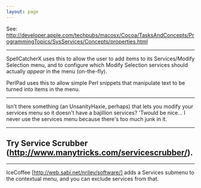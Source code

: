 ```yaml
---
layout: page
---
```


See: http://developer.apple.com/techpubs/macosx/Cocoa/TasksAndConcepts/ProgrammingTopics/SysServices/Concepts/properties.html

----

SpellCatcherX uses this to allow the user to add items to its Services/Modify Selection menu, and to configure which Modify Selection services should actually *appear* in the menu (on-the-fly).

PerlPad uses this to allow simple Perl snippets that manipulate text to be turned into items in the menu.

----

Isn't there something (an UnsanityHaxie, perhaps) that lets you modify your services menu so it doesn't have a bajillion services? 'Twould be nice... I never use the services menu because there's too much junk in it.

----
Try Service Scrubber (http://www.manytricks.com/servicescrubber/).
----

----
IceCoffee [http://web.sabi.net/nriley/software/] adds a Services submenu to the contextual menu, and you can exclude services from that.
